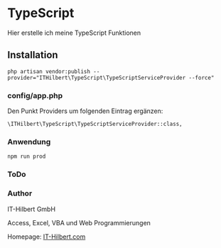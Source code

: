 # TypeScript

Hier erstelle ich meine TypeScript Funktionen


## Installation
```
php artisan vendor:publish --provider="ITHilbert\TypeScript\TypeScriptServiceProvider --force"
```

### config/app.php
Den Punkt Providers um folgenden Eintrag ergänzen:
```
\ITHilbert\TypeScript\TypeScriptServiceProvider::class,
```

### Anwendung
```
npm run prod
```

### ToDo


### Author
IT-Hilbert GmbH

Access, Excel, VBA und Web Programmierungen

Homepage: [IT-Hilbert.com](https://www.IT-Hilbert.com) 
